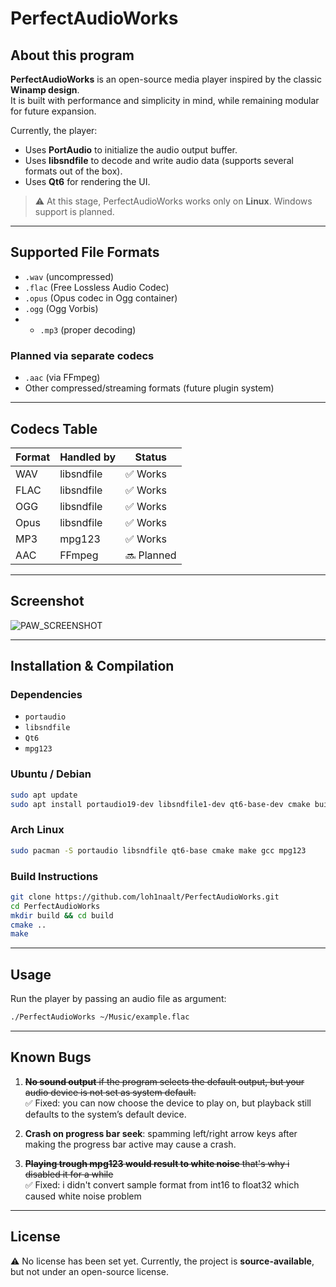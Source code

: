 # PerfectAudioWorks

## About this program
**PerfectAudioWorks** is an open-source media player inspired by the classic **Winamp design**.  
It is built with performance and simplicity in mind, while remaining modular for future expansion.  

Currently, the player:  
- Uses **PortAudio** to initialize the audio output buffer.  
- Uses **libsndfile** to decode and write audio data (supports several formats out of the box).  
- Uses **Qt6** for rendering the UI.  

> ⚠️ At this stage, PerfectAudioWorks works only on **Linux**. Windows support is planned.  

---

## Supported File Formats
- `.wav` (uncompressed)  
- `.flac` (Free Lossless Audio Codec)  
- `.opus` (Opus codec in Ogg container)  
- `.ogg` (Ogg Vorbis)
- - `.mp3` (proper decoding) 


### Planned via **separate codecs** 
- `.aac` (via FFmpeg)  
- Other compressed/streaming formats (future plugin system)  

---

## Codecs Table

| Format | Handled by     | Status       |
|--------|----------------|--------------|
| WAV    | libsndfile     | ✅ Works     |
| FLAC   | libsndfile     | ✅ Works     |
| OGG    | libsndfile     | ✅ Works     |
| Opus   | libsndfile     | ✅ Works     |
| MP3    | mpg123 | ✅ Works   |
| AAC    | FFmpeg         | 🔜 Planned   |

---

## Screenshot
![PAW_SCREENSHOT](https://cdn.discordapp.com/attachments/870025078828589098/1397171995749253290/image.png?ex=6880c151&is=687f6fd1&hm=2a290aae639565955cb64e222306e1d07ef7de7bec80cd7e8573336bcbaa49fe&)  

---

## Installation & Compilation

### Dependencies
- `portaudio`  
- `libsndfile`  
- `Qt6`
- `mpg123`

### Ubuntu / Debian
```bash
sudo apt update
sudo apt install portaudio19-dev libsndfile1-dev qt6-base-dev cmake build-essential mpg123-dev
```

### Arch Linux
```bash
sudo pacman -S portaudio libsndfile qt6-base cmake make gcc mpg123
```

### Build Instructions
```bash
git clone https://github.com/loh1naalt/PerfectAudioWorks.git
cd PerfectAudioWorks
mkdir build && cd build
cmake ..
make
```

---

## Usage
Run the player by passing an audio file as argument:  
```bash
./PerfectAudioWorks ~/Music/example.flac
```

---

## Known Bugs
1. ~~**No sound output** if the program selects the default output, but your audio device is not set as system default.~~  
   ✅ Fixed: you can now choose the device to play on, but playback still defaults to the system’s default device.  

2. **Crash on progress bar seek**: spamming left/right arrow keys after making the progress bar active may cause a crash.
3. ~~**Playing trough mpg123 would result to white noise** that's why i disabled it for a while~~<br>
    ✅ Fixed: i didn't convert sample format from int16 to float32 which caused white noise problem

---

## License
⚠️ No license has been set yet. Currently, the project is **source-available**, but not under an open-source license.
